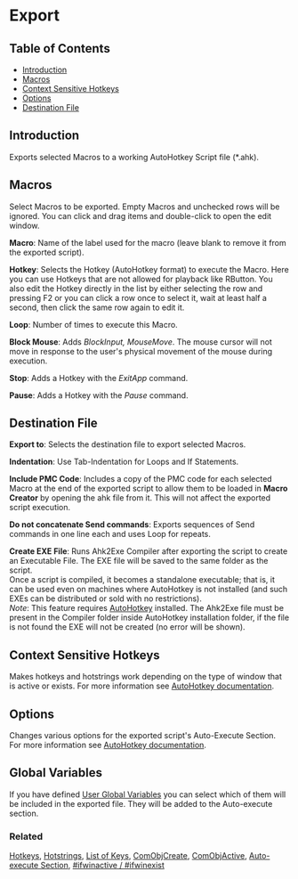 ﻿# Export

## Table of Contents

* [Introduction](#introduction)
* [Macros](#macros)
* [Context Sensitive Hotkeys](#context-sensitive-hotkeys)
* [Options](#options)
* [Destination File](#destination-file)

## Introduction

Exports selected Macros to a working AutoHotkey Script file (*.ahk).

## Macros

Select Macros to be exported. Empty Macros and unchecked rows will be ignored. You can click and drag items and double-click to open the edit window.

**Macro**: Name of the label used for the macro (leave blank to remove it from the exported script).

**Hotkey**: Selects the Hotkey (AutoHotkey format) to execute the Macro. Here you can use Hotkeys that are not allowed for playback like RButton. You also edit the Hotkey directly in the list by either selecting the row and pressing F2 or you can click a row once to select it, wait at least half a second, then click the same row again to edit it.

**Loop**: Number of times to execute this Macro.

**Block Mouse**: Adds *BlockInput, MouseMove*. The mouse cursor will not move in response to the user's physical movement of the mouse during execution.

**Stop**: Adds a Hotkey with the *ExitApp* command.

**Pause**: Adds a Hotkey with the *Pause* command.

## Destination File

**Export to**: Selects the destination file to export selected Macros.

**Indentation**: Use Tab-Indentation for Loops and If Statements.

**Include PMC Code**: Includes a copy of the PMC code for each selected Macro at the end of the exported script to allow them to be loaded in **Macro Creator** by opening the ahk file from it. This will not affect the exported script execution.

**Do not concatenate Send commands**: Exports sequences of Send commands in one line each and uses Loop for repeats.

**Create EXE File**: Runs Ahk2Exe Compiler after exporting the script to create an Executable File. The EXE file will be saved to the same folder as the script.  
Once a script is compiled, it becomes a standalone executable; that is, it can be used even on machines where AutoHotkey is not installed (and such EXEs can be distributed or sold with no restrictions).  
*Note*: This feature requires [AutoHotkey](http://ahkscript.org/) installed. The Ahk2Exe file must be present in the Compiler folder inside AutoHotkey installation folder, if the file is not found the EXE will not be created (no error will be shown).

## Context Sensitive Hotkeys

Makes hotkeys and hotstrings work depending on the type of window that is active or exists. For more information see [AutoHotkey documentation](http://ahkscript.org/docs).

## Options

Changes various options for the exported script's Auto-Execute Section. For more information see [AutoHotkey documentation](http://ahkscript.org/docs).

## Global Variables

If you have defined [User Global Variables](p7-Settings.html#user-global-variables) you can select which of them will be included in the exported file. They will be added to the Auto-execute section.

### Related

[Hotkeys](http://ahkscript.org/docs/Hotkeys.htm), [Hotstrings](http://ahkscript.org/docs/Hotstrings.htm), [List of Keys](http://ahkscript.org/docs/KeyList.htm), [ComObjCreate](http://ahkscript.org/docs/commands/ComObjCreate.htm), [ComObjActive](http://ahkscript.org/docs/commands/ComObjActive.htm), [Auto-execute Section](http://ahkscript.org/docs/Scripts.htm#auto), [#ifwinactive / #ifwinexist](http://ahkscript.org/docs/commands/_ifwinactive.htm)
